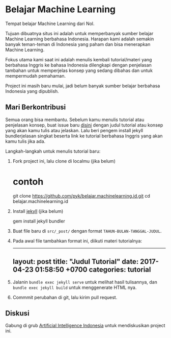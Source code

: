 # Belajar Machine Learning

Tempat belajar Machine Learning dari Nol.

Tujuan dibuatnya situs ini adalah untuk memperbanyak sumber belajar Machine
Learning berbahasa Indonesia. Harapan kami adalah semakin banyak teman-teman 
di Indonesia yang paham dan bisa menerapkan Machine Learning. 

Fokus utama kami saat ini adalah menulis kembali tutorial/materi yang
berbahasa Inggris ke bahasa Indonesia dilengkapi dengan penjelasan 
tambahan untuk memperjelas konsep yang sedang dibahas dan untuk mempermudah 
pemahaman.

Project ini masih baru mulai, jadi belum banyak sumber belajar berbahasa
Indonesia yang dipublish.

## Mari Berkontribusi

Semua orang bisa membantu. Sebelum kamu menulis tutorial atau penjelasan
konsep, buat issue baru [disini](https://github.com/ai-id/belajar.machinelearning.id/issues/new) dengan judul tutorial atau konsep yang akan
kamu tulis atau jelaskan. Lalu beri pengem install jekyll bundlerjelasan singkat beserta link ke tutorial
berbahasa Inggris yang akan kamu tulis jika ada.

Langkah-langkah untuk menulis tutorial baru:

1. Fork project ini, lalu clone di localmu (jika belum)
    
    # contoh
    git clone https://github.com/pyk/belajar.machinelearning.id.git
    cd belajar.machinelearning.id

2. Install [jekyll](https://jekyllrb.com) (jika belum)

    gem install jekyll bundler

3. Buat file baru di `src/_post/` dengan format `TAHUN-BULAN-TANGGAL-JUDUL`.
4. Pada awal file tambahkan format ini, diikuti materi tutorialnya:

    ---
    layout: post
    title:  "Judul Tutorial"
    date:   2017-04-23 01:58:50 +0700
    categories: tutorial
    ---

5. Jalanin `bundle exec jekyll serve` untuk melihat hasil tulisannya, dan
`bundle exec jekyll build` untuk menggenerate HTML nya. 
6. Commmit perubahan di git, lalu kirim pull request.

## Diskusi

Gabung di grub [Artificial Intelligence Indonesia](https://www.facebook.com/groups/381957058844611/) untuk mendiskusikan
project ini.

